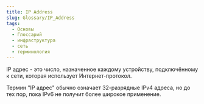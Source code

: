 ```yaml
---
title: IP Address
slug: Glossary/IP_Address
tags:
  - Основы
  - Глоссарий
  - инфраструктура
  - сеть
  - терминология
---
```


IP адрес - это число, назначенное каждому устройству, подключённому к сети, которая использует Интернет-протокол.

Термин "IP адрес" обычно означает 32-разрядные IPv4 адреса, но до тех пор, пока IPv6 не получит более широкое применение.
